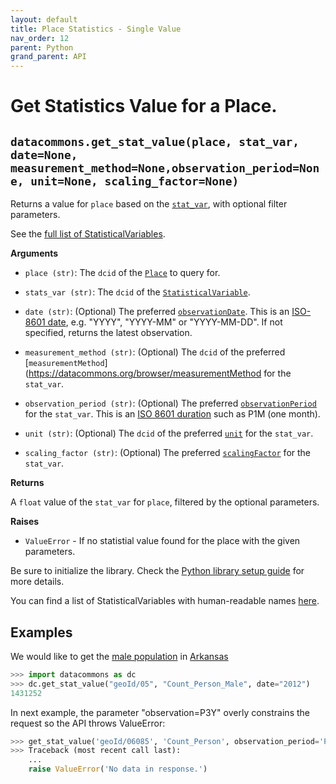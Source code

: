 ```yaml
---
layout: default
title: Place Statistics - Single Value
nav_order: 12
parent: Python
grand_parent: API
---
```


# Get Statistics Value for a Place.

## `datacommons.get_stat_value(place, stat_var, date=None, measurement_method=None,observation_period=None, unit=None, scaling_factor=None)`

Returns a value for `place` based on the
[`stat_var`](https://datacommons.org/browser/StatisticalVariable), with optional
filter parameters.

See the [full list of StatisticalVariables](/statistical_variables.html).

**Arguments**

* `place (str)`: The `dcid` of the
  [`Place`](https://datacommons.org/browser/Place) to query for.

* `stats_var (str)`: The `dcid` of the
  [`StatisticalVariable`](https://datacommons.org/browser/StatisticalVariable).

* `date (str)`: (Optional) The preferred [`observationDate`](https://datacommons.org/browser/observationDate). This is an [ISO-8601 date](https://en.wikipedia.org/wiki/ISO_8601#Dates), e.g. "YYYY", "YYYY-MM" or "YYYY-MM-DD". If not specified, returns the latest observation.

* `measurement_method (str)`: (Optional) The `dcid` of the preferred [`measurementMethod`](https://datacommons.org/browser/measurementMethod for the `stat_var`.

* `observation_period (str)`: (Optional) The preferred [`observationPeriod`](https://datacommons.org/browser/observationPeriod) for the `stat_var`. This is an [ISO 8601 duration](https://en.wikipedia.org/wiki/ISO_8601#Durations) such as P1M (one month).

* `unit (str)`: (Optional) The `dcid` of the preferred [`unit`](https://datacommons.org/browser/unit) for the `stat_var`.

* `scaling_factor (str)`: (Optional) The preferred [`scalingFactor`](https://datacommons.org/browser/scalingFactor) for the `stat_var`.

**Returns**

 A `float` value of the `stat_var` for `place`, filtered by the optional parameters.

**Raises**

* `ValueError` - If no statistial value found for the place with the given parameters.

Be sure to initialize the library. Check the [Python library setup guide](/api/python/) for more details.

You can find a list of StatisticalVariables with human-readable names [here](/statistical_variables.html).

## Examples

We would like to get the  [male population](https://datacommons.org/browser/Count_Person_Male) in [Arkansas](https://datacommons.org/browser/geoId/05)

```python
>>> import datacommons as dc
>>> dc.get_stat_value("geoId/05", "Count_Person_Male", date="2012")
1431252
```

In next example, the parameter "observation=P3Y" overly constrains the request so the API
throws ValueError:

```python
>>> get_stat_value('geoId/06085', 'Count_Person', observation_period='P3Y')
>>> Traceback (most recent call last):
    ...
    raise ValueError('No data in response.')
```
